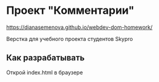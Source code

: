 # Проект "Комментарии"

<!-- https://glebkaf.github.io/webdev-dom-homework/ -->
https://dianasemenova.github.io/webdev-dom-homework/

Верстка для учебного проекта студентов Skypro

## Как разрабатывать

Открой index.html в браузере
